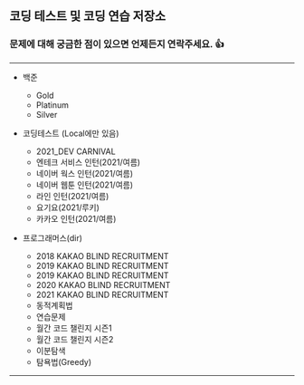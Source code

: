 ## 코딩 테스트 및 코딩 연습 저장소
### 문제에 대해 궁금한 점이 있으면 언제든지 연락주세요. :+1:

* * *
* 백준
  * Gold
  * Platinum
  * Silver
 
* 코딩테스트 (Local에만 있음)
   * 2021_DEV CARNIVAL
   * 엔테크 서비스 인턴(2021/여름)
   * 네이버 웍스 인턴(2021/여름)
   * 네이버 웹툰 인턴(2021/여름)
   * 라인 인턴(2021/여름)
   * 요기요(2021/루키)
   * 카카오 인턴(2021/여름)
 
* 프로그래머스(dir)
  * 2018 KAKAO BLIND RECRUITMENT
  * 2019 KAKAO BLIND RECRUITMENT
  * 2019 KAKAO BLIND RECRUITMENT
  * 2020 KAKAO BLIND RECRUITMENT
  * 2021 KAKAO BLIND RECRUITMENT
  * 동적계획법
  * 연습문제
  * 월간 코드 챌린지 시즌1
  * 월간 코드 챌린지 시즌2
  * 이분탐색
  * 탐욕법(Greedy)
* * *
